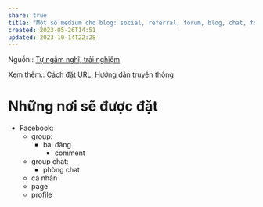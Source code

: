 ```yaml
---
share: true
title: "Một số medium cho blog: social, referral, forum, blog, chat, form"
created: 2023-05-26T14:51
updated: 2023-10-14T22:28
---
```

Nguồn:: [Tự ngẫm nghĩ, trải nghiệm](../../../%CE%9E%20Ngu%E1%BB%93n/T%E1%BB%B1%20ng%E1%BA%ABm%20ngh%C4%A9,%20tr%E1%BA%A3i%20nghi%E1%BB%87m.md)

Xem thêm:: [Cách đặt URL](../../../../%F0%9F%93%9C%20T%C3%A0i%20nguy%C3%AAn/L%C3%A0m%20d%E1%BB%B1%20%C3%A1n/Truy%E1%BB%81n%20th%C3%B4ng/Web%20analytics/C%C3%A1ch%20%C4%91%E1%BA%B7t%20URL.md), [Hướng dẫn truyền thông](../../../../%F0%9F%93%90%20D%E1%BB%B1%20%C3%A1n/7%20T%C3%A0i%20li%E1%BB%87u/H%C6%B0%E1%BB%9Bng%20d%E1%BA%ABn%20truy%E1%BB%81n%20th%C3%B4ng.md)
# Những nơi sẽ được đặt
- Facebook:
	- group:
		- bài đăng
			- comment
	- group chat:
		- phòng chat
	- cá nhân
	- page
	- profile
